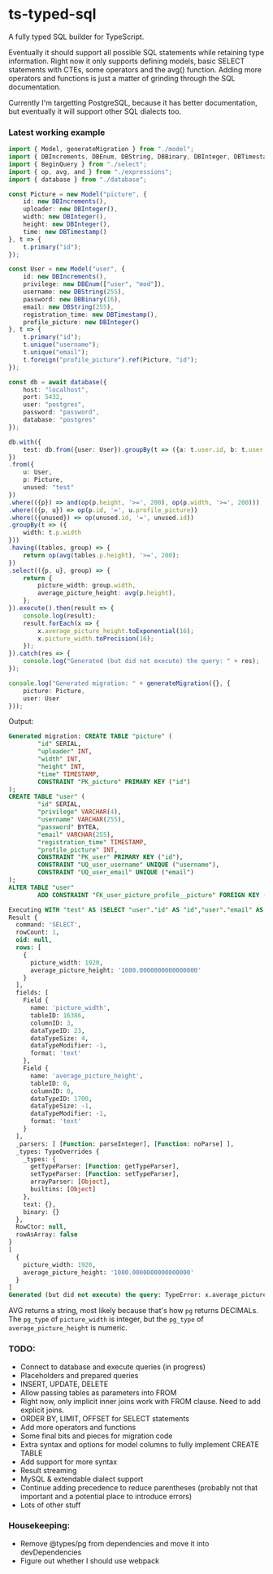 # ts-typed-sql
A fully typed SQL builder for TypeScript.

Eventually it should support all possible SQL statements while retaining type information. Right now it only supports defining models, basic SELECT statements with CTEs, some operators and the avg() function. Adding more operators and functions is just a matter of grinding through the SQL documentation.

Currently I'm targetting PostgreSQL, because it has better documentation, but eventually it will support other SQL dialects too.

### Latest working example

```typescript
import { Model, generateMigration } from "./model";
import { DBIncrements, DBEnum, DBString, DBBinary, DBInteger, DBTimestamp } from "./columns";
import { BeginQuery } from "./select";
import { op, avg, and } from "./expressions";
import { database } from "./database";

const Picture = new Model("picture", {
    id: new DBIncrements(),
    uploader: new DBInteger(),
    width: new DBInteger(),
    height: new DBInteger(),
    time: new DBTimestamp()
}, t => {
    t.primary("id");
});

const User = new Model("user", {
    id: new DBIncrements(),
    privilege: new DBEnum(["user", "mod"]),
    username: new DBString(255),
    password: new DBBinary(16),
    email: new DBString(255),
    registration_time: new DBTimestamp(),
    profile_picture: new DBInteger()
}, t => {
    t.primary("id");
    t.unique("username");
    t.unique("email");
    t.foreign("profile_picture").ref(Picture, "id");
});

const db = await database({
    host: "localhost",
    port: 5432,
    user: "postgres",
    password: "password",
    database: "postgres"
});

db.with({
    test: db.from({user: User}).groupBy(t => ({a: t.user.id, b: t.user.email})).select((t, g) => ({id: g.a, email: g.b}))
})
.from({
    u: User,
    p: Picture,
    unused: "test"
})
.where(({p}) => and(op(p.height, '>=', 200), op(p.width, '>=', 200)))
.where(({p, u}) => op(p.id, '=', u.profile_picture))
.where(({unused}) => op(unused.id, '=', unused.id))
.groupBy(t => ({
    width: t.p.width
}))
.having((tables, group) => {
    return op(avg(tables.p.height), '>=', 200);
})
.select(({p, u}, group) => {
    return {
        picture_width: group.width,
        average_picture_height: avg(p.height),
    };
}).execute().then(result => {
    console.log(result);
    result.forEach(x => {
        x.average_picture_height.toExponential(16);
        x.picture_width.toPrecision(16);
    });
}).catch(res => {
    console.log("Generated (but did not execute) the query: " + res);
});

console.log("Generated migration: " + generateMigration({}, {
    picture: Picture,
    user: User
}));
```

Output:

```SQL
Generated migration: CREATE TABLE "picture" (
        "id" SERIAL,
        "uploader" INT,
        "width" INT,
        "height" INT,
        "time" TIMESTAMP,
        CONSTRAINT "PK_picture" PRIMARY KEY ("id")
);
CREATE TABLE "user" (
        "id" SERIAL,
        "privilege" VARCHAR(4),
        "username" VARCHAR(255),
        "password" BYTEA,
        "email" VARCHAR(255),
        "registration_time" TIMESTAMP,
        "profile_picture" INT,
        CONSTRAINT "PK_user" PRIMARY KEY ("id"),
        CONSTRAINT "UQ_user_username" UNIQUE ("username"),
        CONSTRAINT "UQ_user_email" UNIQUE ("email")
);
ALTER TABLE "user"
        ADD CONSTRAINT "FK_user_picture_profile__picture" FOREIGN KEY ("profile_picture") REFERENCES "picture"("id");

Executing WITH "test" AS (SELECT "user"."id" AS "id","user"."email" AS "email" FROM "user" AS "user" GROUP BY "user"."id","user"."email") SELECT "p"."width" AS "picture_width",AVG("p"."height") AS "average_picture_height" FROM "user" AS "u","picture" AS "p","test" AS "unused" WHERE "p"."height" >= 200 AND "p"."width" >= 200 AND "p"."id" = "u"."profile_picture" AND "unused"."id" = "unused"."id" GROUP BY "p"."width" HAVING AVG("p"."height") >= 200
Result {
  command: 'SELECT',
  rowCount: 1,
  oid: null,
  rows: [
    {
      picture_width: 1920,
      average_picture_height: '1080.0000000000000000'
    }
  ],
  fields: [
    Field {
      name: 'picture_width',
      tableID: 16386,
      columnID: 3,
      dataTypeID: 23,
      dataTypeSize: 4,
      dataTypeModifier: -1,
      format: 'text'
    },
    Field {
      name: 'average_picture_height',
      tableID: 0,
      columnID: 0,
      dataTypeID: 1700,
      dataTypeSize: -1,
      dataTypeModifier: -1,
      format: 'text'
    }
  ],
  _parsers: [ [Function: parseInteger], [Function: noParse] ],
  _types: TypeOverrides {
    _types: {
      getTypeParser: [Function: getTypeParser],
      setTypeParser: [Function: setTypeParser],
      arrayParser: [Object],
      builtins: [Object]
    },
    text: {},
    binary: {}
  },
  RowCtor: null,
  rowAsArray: false
}
[
  {
    picture_width: 1920,
    average_picture_height: '1080.0000000000000000'
  }
]
Generated (but did not execute) the query: TypeError: x.average_picture_height.toExponential is not a function
```

AVG returns a string, most likely because that's how `pg` returns DECIMALs. The `pg_type` of `picture_width` is integer, but the `pg_type` of `average_picture_height` is numeric.

### TODO:

 - Connect to database and execute queries (in progress)
 - Placeholders and prepared queries
 - INSERT, UPDATE, DELETE
 - Allow passing tables as parameters into FROM
 - Right now, only implicit inner joins work with FROM clause. Need to add explicit joins.
 - ORDER BY, LIMIT, OFFSET for SELECT statements
 - Add more operators and functions
 - Some final bits and pieces for migration code
 - Extra syntax and options for model columns to fully implement CREATE TABLE
 - Add support for more syntax
 - Result streaming
 - MySQL & extendable dialect support
 - Continue adding precedence to reduce parentheses (probably not that important and a potential place to introduce errors)
 - Lots of other stuff

### Housekeeping:

 - Remove @types/pg from dependencies and move it into devDependencies
 - Figure out whether I should use webpack
